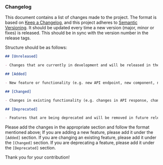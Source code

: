 ### Changelog

This document contains a list of changes made to the project. The format is based on [Keep a Changelog](https://keepachangelog.com/en/1.0.0/), and this project adheres to [Semantic Versioning](https://semver.org/spec/v2.0.0.html).
It should be updated every time a new version (major, minor or fixes) is released. This should be in sync with the version number in the release tags.

Structure should be as follows:

```markdown
## [Unreleased]

- Changes that are currently in development and will be released in the next version. - Scope: Major, Minor, Patch

## [Added]

- New feature or functionality (e.g. new API endpoint, new component, new page, new service, etc.) - Scope: Major, Minor

## [Changed]

- Changes in existing functionality (e.g. changes in API response, changes in component behavior, changes in page layout, etc.) - Scope: Major, Minor

## [Deprecated]

- Features that are being deprecated and will be removed in future releases. - Scope: Major, Minor
```

Please add the changes in the appropriate section and follow the format mentioned above; If you are adding a new feature, please add it under the `[Added]` section. If you are changing an existing feature, please add it under the `[Changed]` section. If you are deprecating a feature, please add it under the `[Deprecated]` section.

Thank you for your contribution!

